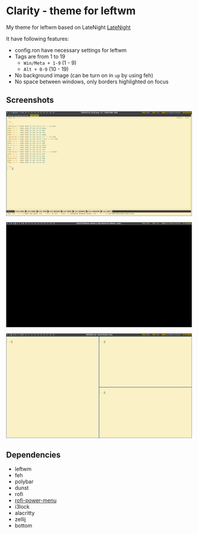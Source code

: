 # Clarity - theme for leftwm
My theme for leftwm based on LateNight [LateNight](https://github.com/JacoMalan1/LateNight)

It have following features:
- config.ron have necessary settings for leftwm
- Tags are from 1 to 19
  - `Win/Meta + 1-9` (1 - 9)
  - `Alt + 0-9` (10 - 19)
- No background image (can be turn on in `up` by using feh)
- No space between windows, only borders highlighted on focus

## Screenshots
![Screenshot](./clarity/screenshots/screenshot1.png)

![Screenshot](./clarity/screenshots/screenshot2.png)

![Screenshot](./clarity/screenshots/screenshot3.png)

## Dependencies
 - leftwm
 - feh
 - polybar
 - dunst
 - rofi
 - [rofi-power-menu](https://github.com/jluttine/rofi-power-menu)
 - i3lock
 - alacritty
 - zellij
 - bottom

